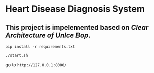 # Heart Disease Diagnosis System

## This project is impelemented based on *Clear Architecture of Unlce Bop*.


 ```shell
pip install -r requirements.txt
```

```shell
./start.sh
```
go to ```http://127.0.0.1:8000/```